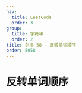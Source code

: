 ```yaml
---
nav:
  title: LeetCode
  order: 3
group:
  title: 字符串
  order: 2
title: 剑指 58 - 反转单词顺序
order: 5058
---
```


# 反转单词顺序